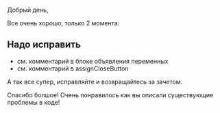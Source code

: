 Добрый день,

Все очень хорошо, только 2 момента:

## Надо исправить
- см. комментарий в блоке объявления переменных
- см. комментарий в assignCloseButton

А так все супер, исправляйте и возвращайтесь за зачетом.

Спасибо болшое! Очень понравилось как вы описали существующие проблемы в коде!